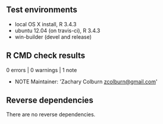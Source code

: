 ## Test environments
* local OS X install, R 3.4.3
* ubuntu 12.04 (on travis-ci), R 3.4.3
* win-builder (devel and release)

## R CMD check results

0 errors | 0 warnings | 1 note

* NOTE Maintainer: 'Zachary Colburn <zcolburn@gmail.com>'


## Reverse dependencies

There are no reverse dependencies.

